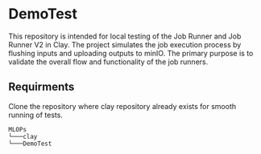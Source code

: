 # DemoTest
This repository is intended for local testing of the Job Runner and Job Runner V2 in Clay. The project simulates the job execution process by flushing inputs and uploading outputs to minIO. The primary purpose is to validate the overall flow and functionality of the job runners.

## Requirments
Clone the repository where clay repository already exists for smooth running of tests.

```
MLOPs
└───clay  
└───DemoTest
```
